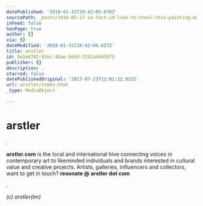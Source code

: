 ```yaml
---
datePublished: '2018-01-31T10:42:05.078Z'
sourcePath: _posts/2016-05-17-in-fact-id-like-to-steal-this-painting.md
inFeed: false
hasPage: true
author: []
via: {}
dateModified: '2018-01-31T10:42:04.657Z'
title: arstler
id: 8e1e6782-92ec-4bae-b65d-3191a4443bf3
publisher: {}
description: .
starred: false
datePublishedOriginal: '2017-07-23T12:01:22.933Z'
url: arstler/index.html
_type: MediaObject

---
```

# arstler

.

**arstler.com** is the local and international hive connecting voices in contemporary art to likeminded individuals and brands interested in cultural value and creative projects. Artists, galleries, influencers and collectors, want to get in touch? **resonate @ arstler dot com**

.

_(c) arstler(tm)_